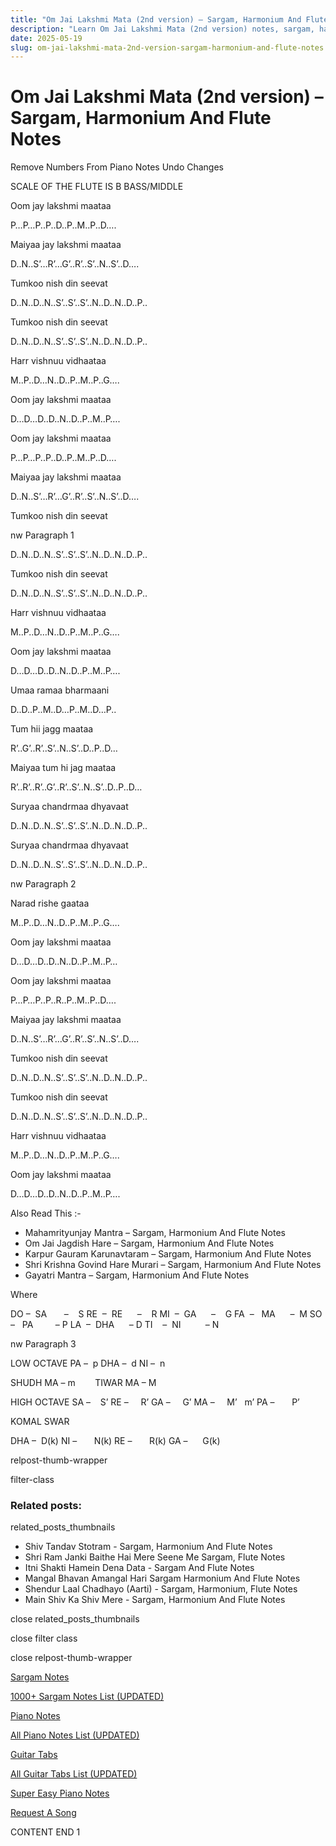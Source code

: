 ```yaml
---
title: "Om Jai Lakshmi Mata (2nd version) – Sargam, Harmonium And Flute Notes"
description: "Learn Om Jai Lakshmi Mata (2nd version) notes, sargam, harmonium notations and flute notes. Easy step-by-step tutorial for beginners."
date: 2025-05-19
slug: om-jai-lakshmi-mata-2nd-version-sargam-harmonium-and-flute-notes
---
```


# Om Jai Lakshmi Mata (2nd version) – Sargam, Harmonium And Flute Notes

Remove Numbers From Piano Notes
Undo Changes

SCALE OF THE FLUTE IS B BASS/MIDDLE

Oom jay lakshmi maataa

P…P…P..P..D..P..M..P..D….

Maiyaa jay lakshmi maataa

D..N..S’…R’…G’..R’..S’..N..S’..D….

Tumkoo nish din seevat

D..N..D..N..S’..S’..S’..N..D..N..D..P..

Tumkoo nish din seevat

D..N..D..N..S’..S’..S’..N..D..N..D..P..

Harr vishnuu vidhaataa

M..P..D…N..D..P..M..P..G….

Oom jay lakshmi maataa

D…D…D..D..N..D..P..M..P….

Oom jay lakshmi maataa

P…P…P..P..D..P..M..P..D….

Maiyaa jay lakshmi maataa

D..N..S’…R’…G’..R’..S’..N..S’..D….

Tumkoo nish din seevat

nw Paragraph 1

D..N..D..N..S’..S’..S’..N..D..N..D..P..

Tumkoo nish din seevat

D..N..D..N..S’..S’..S’..N..D..N..D..P..

Harr vishnuu vidhaataa

M..P..D…N..D..P..M..P..G….

Oom jay lakshmi maataa

D…D…D..D..N..D..P..M..P….

Umaa ramaa bharmaani

D..D..P..M..D…P..M..D…P..

Tum hii jagg maataa

R’..G’..R’..S’..N..S’..D..P..D…

Maiyaa tum hi jag maataa

R’..R’..R’..G’..R’..S’..N..S’..D..P..D…

Suryaa chandrmaa dhyavaat

D..N..D..N..S’..S’..S’..N..D..N..D..P..

Suryaa chandrmaa dhyavaat

D..N..D..N..S’..S’..S’..N..D..N..D..P..

nw Paragraph 2

Narad rishe gaataa

M..P..D…N..D..P..M..P..G….

Oom jay lakshmi maataa

D…D…D..D..N..D..P..M..P…

Oom jay lakshmi maataa

P…P…P..P..R..P..M..P..D….

Maiyaa jay lakshmi maataa

D..N..S’…R’…G’..R’..S’..N..S’..D….

Tumkoo nish din seevat

D..N..D..N..S’..S’..S’..N..D..N..D..P..

Tumkoo nish din seevat

D..N..D..N..S’..S’..S’..N..D..N..D..P..

Harr vishnuu vidhaataa

M..P..D…N..D..P..M..P..G….

Oom jay lakshmi maataa

D…D…D..D..N..D..P..M..P….

Also Read This :-

* Mahamrityunjay Mantra – Sargam, Harmonium And Flute Notes
* Om Jai Jagdish Hare – Sargam, Harmonium And Flute Notes
* Karpur Gauram Karunavtaram – Sargam, Harmonium And Flute Notes
* Shri Krishna Govind Hare Murari – Sargam, Harmonium And Flute Notes
* Gayatri Mantra – Sargam, Harmonium And Flute Notes

Where

DO –  SA       –    S
RE  –  RE      –    R
MI  –  GA      –    G
FA  –   MA      –  M
SO  –   PA         – P
LA  –  DHA      – D
TI    –  NI          – N

nw Paragraph 3

LOW OCTAVE
PA –  p
DHA –  d
NI –  n

SHUDH MA – m        TIWAR MA – M

HIGH OCTAVE
SA –    S’
RE –     R’
GA –     G’
MA –     M’   m’
PA –       P’

KOMAL SWAR

DHA –  D(k)
NI –       N(k)
RE –       R(k)
GA –      G(k)

relpost-thumb-wrapper

filter-class

### Related posts:

related_posts_thumbnails

* Shiv Tandav Stotram - Sargam, Harmonium And Flute Notes
* Shri Ram Janki Baithe Hai Mere Seene Me Sargam, Flute Notes
* Itni Shakti Hamein Dena Data - Sargam And Flute Notes
* Mangal Bhavan Amangal Hari Sargam Harmonium And Flute Notes
* Shendur Laal Chadhayo (Aarti) - Sargam, Harmonium, Flute Notes
* Main Shiv Ka Shiv Mere - Sargam, Harmonium And Flute Notes

close related_posts_thumbnails

close filter class

close relpost-thumb-wrapper

[Sargam Notes](https://www.notationsworld.com/sargam-notes.html)

[1000+ Sargam Notes List (UPDATED)](https://www.notationsworld.com/all-songs-list-sargam-notes.html)

[Piano Notes](https://www.notationsworld.com/piano-notes.html)

[All Piano Notes List (UPDATED)](https://www.notationsworld.com/all-songs-list-piano-notes.html)

[Guitar Tabs](https://www.notationsworld.com/guitar-tabs.html)

[All Guitar Tabs List (UPDATED)](https://www.notationsworld.com/all-songs-list-guitar-tabs.html)

[Super Easy Piano Notes](https://studywall.in/)

[Request A Song](https://www.notationsworld.com/request-a-song.html)

CONTENT END 1

